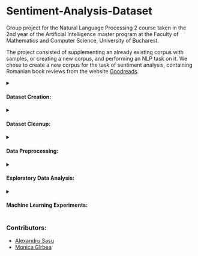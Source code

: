 # Sentiment-Analysis-Dataset

Group project for the Natural Language Processing 2 course taken in the 2nd year of the Artificial Intelligence master program at the Faculty of Mathematics and Computer Science, University of Bucharest.

The project consisted of supplementing an already existing corpus with samples, or creating a new corpus, and performing an NLP task on it. We chose to create a new corpus for the task of sentiment analysis, containing Romanian book reviews from the website [Goodreads](https://www.goodreads.com/).

<details>
<summary><h4>Dataset Creation:</h4></summary>

The way we chose to collect samples for the dataset was through a custom scraper built with **Selenium** and **Beautiful Soup**. We sought to **mitigate bias** in our data, so the books scraped were from 10 genres, had mostly different authors, and were from different series. After the scraping process the dataset had **6661 reviews**. Besides a "review" column containing only the actual text of the review, the .csv file of the dataset also had an "id" column automatically incremented by us, a "genre" column containing only the main genre of the book from which the review was taken, and a "label" column. The "label" column was constructed in the following way: if a review had 1 or 2 stars we would deem it "negative" and insert in the column the value 0, if it had 3 stars we would consider it "neutral" and insert in the column the value 1, and if it had 4 or 5 stars we would consider it "positive" and insert in the column the value 2. 
</details>

<details>
<summary><h4>Dataset Cleanup:</h4></summary>

In order to clean our corpus, we did the following: removed entries consisting only of links (we were interested in text, so these did not add any value to our task), removed entries missing any content in the "review" column, removed trailing and leading whitespaces in reviews, removed duplicate reviews, and performed **outliers removal through text embeddings and Isolation Forest**. After this step, our dataset had **6283 samples**.
</details>

<details>
<summary><h4>Data Preprocessing:</h4></summary>

Before training AI models and making an in-depth analysis of our data, we preprocessed it in the following ways: we normalized the text font of reviews, replaced ş Ş ţ Ţ “ ” with ș Ș ț Ț ", removed links, and removed the English variants of some reviews (in the same comment, some users wrote two variants of their review, one in English and one in Romanian). We intentionally left out other preprocessing methods, in order not to skew the training of models (for example cased transformers).
</details>

<details>
<summary><h4>Exploratory Data Analysis:</h4></summary>

![samples_visualization_after_preprocessing](https://github.com/user-attachments/assets/aa571483-a5f9-48bd-935a-9a17fae73f38)  
A lot of samples coincide with each other and are really descriptive. Moreover, on average, reviews from each category are of considerable length: 625 for negative, 741 for neutral, 829 for positive (in number of characters).

![sentiment_words_distribution](https://github.com/user-attachments/assets/79410998-d3f3-4b9b-a79f-53bb20ed877d)  
In each review category, in total there are more positive words than negative words. This was unexpected, as we thought that negative and neutral reviews would have more negative than positive words.

![image](https://github.com/user-attachments/assets/32ebbfe0-98cb-4e23-990f-7f6269bdd9aa)  
We considered only the values in bold to potentially be able to aid in the task of sentiment analysis.
</details>

<details>
<summary><h4>Machine Learning Experiments:</h4></summary>

After cleaning and preprocessing the data, we used it to fine-tune a multitude of BERT models, showing promising scores for a couple of baseline results:

|     Model     | Macro-Avg. F1 Score |
|     :---:     |        :---:        |
|   [BERT base](https://huggingface.co/dumitrescustefan/bert-base-romanian-cased-v1)   |        0.59         |
|  [RoBERT base](https://huggingface.co/readerbench/RoBERT-base)  |        0.61         |
|  [RoBERT small](https://huggingface.co/readerbench/RoBERT-small) |        0.50         |
|   [BERT Legal](https://huggingface.co/snisioi/bert-legal-romanian-cased-v1)  |        0.09         |
</details>

### Contributors:
- [Alexandru Sasu](https://github.com/alexsasu/)
- [Monica Gîrbea](https://github.com/monicaandreea/)
